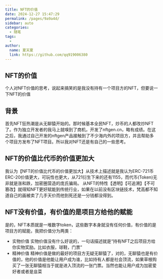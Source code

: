 ```yaml
---
title: NFT的价值
date: 2024-12-27 15:47:29
permalink: /pages/9a9a4d/
sidebar: auto
categories:
  - 随笔
tags:
  - 
author: 
  name: 夏天夏
  link: https://github.com/qq919006380
---
```

## NFT的价值
个人对NFT价值的思考，说起来搞笑的是我没有持有一个项目方的NFT，但要说一下NFT的价值

<!-- more -->

## 背景
首先NFT狂热潮是从无聊猿开始的。那时候基本全民NFT，炒币的人都改炒NFT了。作为独立开发者的我马上就嗅到了商机，开发了nftgen.cn，略有成绩。在这之后，我通过自己开发的nftgen产品接触到了不少海内外的项目方，并且帮助多个项目方发布了NFT项目。所以我对NFT还是有自己的一些思考。

## NFT的价值比代币的价值更加大
我认为【NFT的价值比代币的价值更加大】从技术上描述就是我认为ERC-721币ERC-20价值更大，可玩性也更大，从721衍生下来的还有1155，而代币(Token)无非就是涨和跌，加密圈营造的庞氏骗局。
从NFT的特性【透明】【可追溯】【不可篡改】就得知NFT更好赋能到传统行业，如果在以前没有区块链技术，梵高都不知道自己的画被卖了几手天价而他到死还是一分钱都没得到。

## NFT没有价值，有价值的是项目方给他的赋能
是的，NFT本质就是一堆数字token，这些数字本身就没有任何价值，有价值的是项目方的赋能，我把价值分为两类：
- 实物价值
实物价值没有什么好说的，一句话描述就是“持有NFT之后项目方给你实物奖励。比如衣服，球鞋，门票”
- 精神价值
精神价值是做的最好的项目方无疑无聊猿了，对的，无聊猿也是有价值的，他的价值是他能让用户成为谁，比如持有人都是社会顶流，如果草根购买了一张无聊猿相当于就是进入顶流的一张门票。当然也能让用户成为加密爱好者或者是韭菜
 
